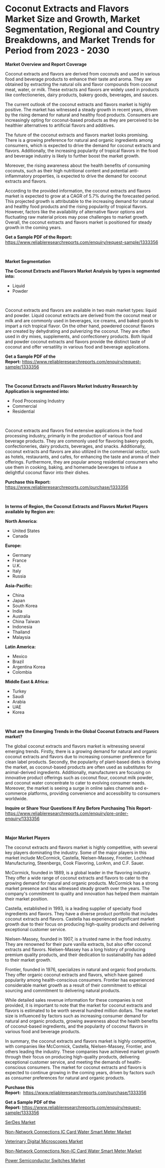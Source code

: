 <p><h1>Coconut Extracts and Flavors Market Size and Growth, Market Segmentation, Regional and Country Breakdowns, and Market Trends for Period from 2023 -  2030</h1></p><p><strong>Market Overview and Report Coverage</strong></p>
<p><p>Coconut extracts and flavors are derived from coconuts and used in various food and beverage products to enhance their taste and aroma. They are obtained by extracting the natural oils and flavor compounds from coconut meat, water, or milk. These extracts and flavors are widely used in products like confectioneries, dairy products, bakery goods, beverages, and sauces.</p><p>The current outlook of the coconut extracts and flavors market is highly positive. The market has witnessed a steady growth in recent years, driven by the rising demand for natural and healthy food products. Consumers are increasingly opting for coconut-based products as they are perceived to be healthier alternatives to artificial flavors and additives.</p><p>The future of the coconut extracts and flavors market looks promising. There is a growing preference for natural and organic ingredients among consumers, which is expected to drive the demand for coconut extracts and flavors. Additionally, the increasing popularity of tropical flavors in the food and beverage industry is likely to further boost the market growth.</p><p>Moreover, the rising awareness about the health benefits of consuming coconuts, such as their high nutritional content and potential anti-inflammatory properties, is expected to drive the demand for coconut extracts and flavors.</p><p>According to the provided information, the coconut extracts and flavors market is expected to grow at a CAGR of 5.7% during the forecasted period. This projected growth is attributable to the increasing demand for natural and healthy food products and the rising popularity of tropical flavors. However, factors like the availability of alternative flavor options and fluctuating raw material prices may pose challenges to market growth. Overall, the coconut extracts and flavors market is positioned for steady growth in the coming years.</p></p>
<p><strong>Get a Sample PDF of the Report:</strong> <a href="https://www.reliableresearchreports.com/enquiry/request-sample/1333356">https://www.reliableresearchreports.com/enquiry/request-sample/1333356</a></p>
<p>&nbsp;</p>
<p><strong>Market Segmentation</strong></p>
<p><strong>The Coconut Extracts and Flavors Market Analysis by types is segmented into:</strong></p>
<p><ul><li>Liquid</li><li>Powder</li></ul></p>
<p>&nbsp;</p>
<p><p>Coconut extracts and flavors are available in two main market types: liquid and powder. Liquid coconut extracts are derived from the coconut meat or milk and are commonly used in beverages, ice creams, and baked goods to impart a rich tropical flavor. On the other hand, powdered coconut flavors are created by dehydrating and pulverizing the coconut. They are often used in dry mixes, supplements, and confectionery products. Both liquid and powder coconut extracts and flavors provide the distinct taste of coconut and offer versatility in various food and beverage applications.</p></p>
<p><strong>Get a Sample PDF of the Report:</strong>&nbsp;<a href="https://www.reliableresearchreports.com/enquiry/request-sample/1333356">https://www.reliableresearchreports.com/enquiry/request-sample/1333356</a></p>
<p>&nbsp;</p>
<p><strong>The Coconut Extracts and Flavors Market Industry Research by Application is segmented into:</strong></p>
<p><ul><li>Food Processing Industry</li><li>Commercial</li><li>Residential</li></ul></p>
<p>&nbsp;</p>
<p><p>Coconut extracts and flavors find extensive applications in the food processing industry, primarily in the production of various food and beverage products. They are commonly used for flavoring bakery goods, confectioneries, dairy products, beverages, and snacks. Additionally, coconut extracts and flavors are also utilized in the commercial sector, such as hotels, restaurants, and cafes, for enhancing the taste and aroma of their offerings. Furthermore, they are popular among residential consumers who use them in cooking, baking, and homemade beverages to infuse a delightful coconut flavor into their dishes.</p></p>
<p><strong>Purchase this Report:</strong>&nbsp; <a href="https://www.reliableresearchreports.com/purchase/1333356">https://www.reliableresearchreports.com/purchase/1333356</a></p>
<p>&nbsp;</p>
<p><strong>In terms of Region, the Coconut Extracts and Flavors Market Players available by Region are:</strong></p>
<p>
    <p> <strong> North America: </strong>
        <ul>
            <li>United States</li>
            <li>Canada</li>
        </ul>
        </p> 
    <p> <strong> Europe: </strong>
        <ul>
            <li>Germany</li>
            <li>France</li>
            <li>U.K.</li>
            <li>Italy</li>
            <li>Russia</li>
        </ul>
        </p> 
    <p> <strong> Asia-Pacific: </strong>
        <ul>
            <li>China</li>
            <li>Japan</li>
            <li>South Korea</li>
            <li>India</li>
            <li>Australia</li>
            <li>China Taiwan</li>
            <li>Indonesia</li>
            <li>Thailand</li>
            <li>Malaysia</li>
        </ul>
        </p> 
    <p> <strong> Latin America: </strong>
        <ul>
            <li>Mexico</li>
            <li>Brazil</li>
            <li>Argentina Korea</li>
            <li>Colombia</li>
        </ul>
        </p> 
    <p> <strong> Middle East & Africa: </strong>
        <ul>
            <li>Turkey</li>
            <li>Saudi</li>
            <li>Arabia</li>
            <li>UAE</li>
            <li>Korea</li>
        </ul>
    </p>
    </p>
<p>&nbsp;</p>
<p><strong>What are the Emerging Trends in the Global Coconut Extracts and Flavors market?</strong></p>
<p><p>The global coconut extracts and flavors market is witnessing several emerging trends. Firstly, there is a growing demand for natural and organic coconut extracts and flavors due to increasing consumer preference for clean label products. Secondly, the popularity of plant-based diets is driving the market, as coconut-based products are often used as substitutes for animal-derived ingredients. Additionally, manufacturers are focusing on innovative product offerings such as coconut flour, coconut milk powder, and coconut water concentrate to cater to evolving consumer needs. Moreover, the market is seeing a surge in online sales channels and e-commerce platforms, providing convenience and accessibility to consumers worldwide.</p></p>
<p><strong>Inquire or Share Your Questions If Any Before Purchasing This Report</strong>- <a href="https://www.reliableresearchreports.com/enquiry/pre-order-enquiry/1333356">https://www.reliableresearchreports.com/enquiry/pre-order-enquiry/1333356</a></p>
<p>&nbsp;</p>
<p><strong>Major Market Players</strong></p>
<p><p>The coconut extracts and flavors market is highly competitive, with several key players dominating the industry. Some of the major players in this market include McCormick, Castella, Nielsen-Massey, Frontier, Lochhead Manufacturing, Steenbergs, Cook Flavoring, LorAnn, and C.F. Sauer.</p><p>McCormick, founded in 1889, is a global leader in the flavoring industry. They offer a wide range of coconut extracts and flavors to cater to the growing demand for natural and organic products. McCormick has a strong market presence and has witnessed steady growth over the years. The company's commitment to quality and innovation has helped them maintain their market position.</p><p>Castella, established in 1993, is a leading supplier of specialty food ingredients and flavors. They have a diverse product portfolio that includes coconut extracts and flavors. Castella has experienced significant market growth due to their focus on producing high-quality products and delivering exceptional customer service.</p><p>Nielsen-Massey, founded in 1907, is a trusted name in the food industry. They are renowned for their pure vanilla extracts, but also offer coconut extracts and flavors. Nielsen-Massey has a long history of producing premium quality products, and their dedication to sustainability has added to their market growth.</p><p>Frontier, founded in 1976, specializes in natural and organic food products. They offer organic coconut extracts and flavors, which have gained popularity among health-conscious consumers. Frontier has experienced considerable market growth as a result of their commitment to ethical sourcing and commitment to delivering natural products.</p><p>While detailed sales revenue information for these companies is not provided, it is important to note that the market for coconut extracts and flavors is estimated to be worth several hundred million dollars. The market size is influenced by factors such as increasing consumer demand for natural and organic products, growing awareness about the health benefits of coconut-based ingredients, and the popularity of coconut flavors in various food and beverage products.</p><p>In summary, the coconut extracts and flavors market is highly competitive, with companies like McCormick, Castella, Nielsen-Massey, Frontier, and others leading the industry. These companies have achieved market growth through their focus on producing high-quality products, delivering exceptional customer service, and meeting the demands of health-conscious consumers. The market for coconut extracts and flavors is expected to continue growing in the coming years, driven by factors such as consumer preferences for natural and organic products.</p></p>
<p><strong>Purchase this Report:</strong>&nbsp;&nbsp;<a href="https://www.reliableresearchreports.com/purchase/1333356">https://www.reliableresearchreports.com/purchase/1333356</a></p>
<p></p>
<p><strong>Get a Sample PDF of the Report:</strong>&nbsp;<a href="https://www.reliableresearchreports.com/enquiry/request-sample/1333356">https://www.reliableresearchreports.com/enquiry/request-sample/1333356</a></p>
<p><p><a href="https://medium.com/@yvettelesch/serdes-market-size-growth-forecast-2023-2030-d96601e08851">SerDes Market</a></p><p><a href="https://www.linkedin.com/pulse/non-network-connections-ic-card-water-smart-djilf/">Non-Network Connections IC Card Water Smart Meter Market</a></p><p><a href="https://github.com/GroverBarry/Market-Research-Report-List-2/blob/main/veterinary-digital-microscopes-market.md">Veterinary Digital Microscopes Market</a></p><p><a href="https://www.linkedin.com/pulse/non-network-connections-non-ic-card-water-smart-meter-market-hxv6f/">Non-Network Connections Non-IC Card Water Smart Meter Market</a></p><p><a href="https://medium.com/@marlonblick/power-semiconductor-switches-market-size-growth-forecast-2023-2030-ff76882852dd">Power Semiconductor Switches Market</a></p></p>